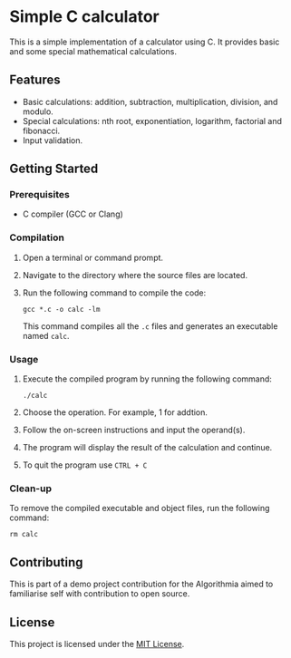 # Simple C calculator

This is a simple implementation of a calculator using C. It provides basic and some special mathematical calculations.

## Features

- Basic calculations: addition, subtraction, multiplication, division, and modulo.
- Special calculations: nth root, exponentiation, logarithm, factorial and fibonacci.
- Input validation.

## Getting Started

### Prerequisites

- C compiler (GCC or Clang)

### Compilation

1. Open a terminal or command prompt.
2. Navigate to the directory where the source files are located.
3. Run the following command to compile the code:

   ```shell
   gcc *.c -o calc -lm
   ```

   This command compiles all the `.c` files and generates an executable named `calc`.

### Usage

1. Execute the compiled program by running the following command:

   ```shell
   ./calc
   ```
2. Choose the operation. For example, 1 for addtion.
3. Follow the on-screen instructions and input the operand(s).
4. The program will display the result of the calculation and continue.
5. To quit the program use `CTRL + C`

### Clean-up

To remove the compiled executable and object files, run the following command:

```shell
rm calc
```

## Contributing

This is part of a demo project contribution for the Algorithmia aimed to familiarise self with contribution to open source. 

## License

This project is licensed under the [MIT License](LICENSE).
```

